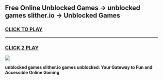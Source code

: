 
## Free Online Unblocked Games → unblocked games slither.io → Unblocked Games
<h3>
<a href="https://premium.freeplayer.one?title=unblocked_games_slither.io&ref=21F">CLICK TO PLAY</a></h3>
<hr>

<h3>
<a href="https://premium.freeplayer.one?title=unblocked_games_slither.io&ref=21F">CLICK 2 PLAY</a>
  
</h3>

<a href="https://premium.freeplayer.one?title=unblocked_games_slither.io&ref=21F/"><img src="https://clearcache.store/games.png"></a>


**unblocked games slither.io games unblocked: Your Gateway to Fun and Accessible Online Gaming**
